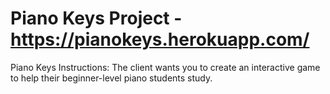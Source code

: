 # Piano Keys Project - https://pianokeys.herokuapp.com/
Piano Keys
Instructions:
The client wants you to create an interactive game to help their beginner-level piano students study.
